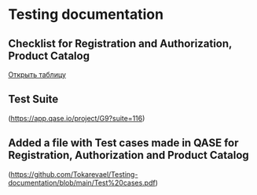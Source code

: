# Testing documentation

## Checklist for Registration and Authorization, Product Catalog
[Открыть таблицу](https://docs.google.com/spreadsheets/d/1qBbP2YjDbBueKdr2gmPnJacmdc0ueFy8/edit?usp=sharing&ouid=103546442425628569603&rtpof=true&sd=true)

## Test Suite 
(https://app.qase.io/project/G9?suite=116)

## Added a file with Test cases made in QASE for Registration, Authorization and Product Catalog 
(https://github.com/Tokarevael/Testing-documentation/blob/main/Test%20cases.pdf)
